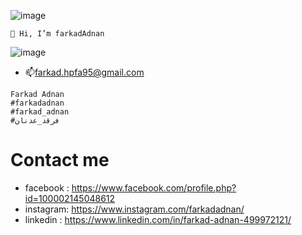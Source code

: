 
![image](https://user-images.githubusercontent.com/35774039/183366231-3246e985-3f53-43be-9be8-08851f0f493a.png)

```
👋 Hi, I’m farkadAdnan
```

 
 

 

![image](https://user-images.githubusercontent.com/35774039/183365944-c4885511-22ed-49d0-ac2a-0bc44200b9aa.png)


- 📫farkad.hpfa95@gmail.com
```
Farkad Adnan
#farkadadnan
#farkad_adnan
#فرقد_عدنان
```
# Contact me
* facebook : https://www.facebook.com/profile.php?id=100002145048612
* instagram:  https://www.instagram.com/farkadadnan/
* linkedin : https://www.linkedin.com/in/farkad-adnan-499972121/


